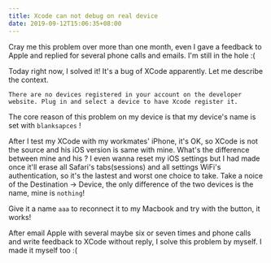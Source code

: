 ```yaml
---
title: Xcode can not debug on real device
date: 2019-09-12T15:06:35+08:00
---
```


Cray me this problem over more than one month, even I gave a feedback to Apple and replied for several phone calls and emails. I'm still in the hole :(

Today right now, I solved it! It's a bug of XCode apparently. Let me describe the context.

```
There are no devices registered in your account on the developer website. Plug in and select a device to have Xcode register it.
```

The core reason of this problem on my device is that my device's name is set with `blanksapces` !

After I test my XCode with my workmates' iPhone, it's OK, so XCode is not the source and his iOS version is same with mine. What's the difference between mine and his ? I even wanna reset my iOS settings but I had made once it'll erase all Safari's tabs(sessions) and all settings WiFi's authentication, so it's the lastest and worst one choice to take. Take a noice of the Destination -> Device, the only difference of the two devices is the name, mine is `nothing`!

Give it a name `aaa` to reconnect it to my Macbook and try with the button, it works!

After email Apple with several maybe six or seven times and phone calls and write feedback to XCode without reply, I solve this problem by myself. I made it myself too :(